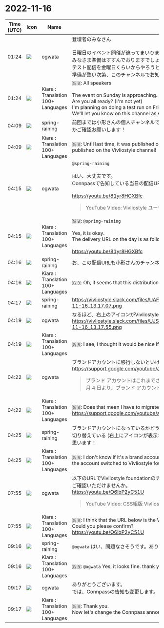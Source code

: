 # 2022-11-16

|Time (UTC)|Icon|Name|Message|
|---|---|---|---|
|01:24|![](https://avatars.slack-edge.com/2019-11-22/845042642576_070441337abaca9fb7b3_72.png)|ogwata|登壇者のみなさん<br><br>日曜日のイベント開催が迫ってまいりました。<br>みなさま準備はすすんでおりますでしょうか（私はまだです）<br>テスト配信を金曜日くらいからやろうと思います。<br>準備が整い次第、このチャンネルでお知らせします。|
|01:24|![](https://avatars.slack-edge.com/2021-08-02/2324149410423_2aa7423c4133ecb9f168_72.png)|Kiara : Translation 100+ Languages|🇬🇧: All speakers<br><br>The event on Sunday is approaching.<br>Are you all ready? (I'm not yet)<br>I'm planning on doing a test run on Friday.<br>We'll let you know on this channel as soon as it's ready.|
|04:09|![](https://secure.gravatar.com/avatar/1ac180f0868137292905c311b5fff781.jpg?s=72&d=https%3A%2F%2Fa.slack-edge.com%2Fdf10d%2Fimg%2Favatars%2Fava_0021-72.png)|spring-raining|前回までは小形さんの個人チャンネルで公開されていたので、Vivliostyleチャンネルで公開できているかご確認お願いします！|
|04:09|![](https://avatars.slack-edge.com/2021-08-02/2324149410423_2aa7423c4133ecb9f168_72.png)|Kiara : Translation 100+ Languages|🇬🇧: Until last time, it was published on Mr. Ogata's personal channel, so please check if it is published on the Vivliostyle channel!|
|04:15|![](https://avatars.slack-edge.com/2019-11-22/845042642576_070441337abaca9fb7b3_72.png)|ogwata|`@spring-raining`<br><br>はい、大丈夫です。<br>Connpassで告知している当日の配信URLは、下記のものです。<br><br><https://youtu.be/81yr8HGXBfc><br><blockquote>YouTube Video: Vivliostyle ユーザーと開発者の集い 2021秋（Test）</blockquote>|
|04:15|![](https://avatars.slack-edge.com/2021-08-02/2324149410423_2aa7423c4133ecb9f168_72.png)|Kiara : Translation 100+ Languages|🇬🇧: `@spring-raining`<br><br>Yes, it is okay.<br>The delivery URL on the day is as follows.<br><br><https://youtu.be/81yr8HGXBfc>|
|04:16|![](https://secure.gravatar.com/avatar/1ac180f0868137292905c311b5fff781.jpg?s=72&d=https%3A%2F%2Fa.slack-edge.com%2Fdf10d%2Fimg%2Favatars%2Fava_0021-72.png)|spring-raining|お、この配信URLも小形さんのチャンネルになっているようです|
|04:16|![](https://avatars.slack-edge.com/2021-08-02/2324149410423_2aa7423c4133ecb9f168_72.png)|Kiara : Translation 100+ Languages|🇬🇧: Oh, it seems that this distribution URL is also on Mr. Ogata's channel|
|04:17|![](https://secure.gravatar.com/avatar/1ac180f0868137292905c311b5fff781.jpg?s=72&d=https%3A%2F%2Fa.slack-edge.com%2Fdf10d%2Fimg%2Favatars%2Fava_0021-72.png)|spring-raining|https://vivliostyle.slack.com/files/UAFGMSJJK/F04APRYCV0F/____________________________2022-11-16_13.17.07.png|
|04:19|![](https://avatars.slack-edge.com/2019-11-22/845042642576_070441337abaca9fb7b3_72.png)|ogwata|なるほど、右上のアイコンがVivliostyle foundationになっていればよいと思ったのですが……。<br>https://vivliostyle.slack.com/files/UJS3RCS86/F04APS0HQPR/____________________________2022-11-16_13.17.55.png|
|04:19|![](https://avatars.slack-edge.com/2021-08-02/2324149410423_2aa7423c4133ecb9f168_72.png)|Kiara : Translation 100+ Languages|🇬🇧: I see, I thought it would be nice if the icon in the upper right was Vivliostyle foundation...|
|04:22|![](https://avatars.slack-edge.com/2019-11-22/845042642576_070441337abaca9fb7b3_72.png)|ogwata|ブランドアカウントに移行しないといけないということでしょうか？<br><https://support.google.com/youtube/answer/9367690?hl=ja><br><blockquote>ブランド アカウントはこれまでさまざまな Google サービスで使用できましたが、2021 年 8 月 4 日より、ブランド アカウントをリンクできるのは YouT</blockquote>|
|04:22|![](https://avatars.slack-edge.com/2021-08-02/2324149410423_2aa7423c4133ecb9f168_72.png)|Kiara : Translation 100+ Languages|🇬🇧: Does that mean I have to migrate to a brand account?<br><https://support.google.com/youtube/answer/9367690?hl=ja>|
|04:25|![](https://secure.gravatar.com/avatar/1ac180f0868137292905c311b5fff781.jpg?s=72&d=https%3A%2F%2Fa.slack-edge.com%2Fdf10d%2Fimg%2Favatars%2Fava_0021-72.png)|spring-raining|ブランドアカウントになっているかどうかは分かりませんが、Vivliostyle foundationにアカウントを切り替えている (右上にアイコンが表示されている) 状態で改めてライブ配信を作り直す事はできると思います！|
|04:25|![](https://avatars.slack-edge.com/2021-08-02/2324149410423_2aa7423c4133ecb9f168_72.png)|Kiara : Translation 100+ Languages|🇬🇧: I don't know if it's a brand account, but I think it's possible to recreate the live stream with the account switched to Vivliostyle foundation (the icon is displayed in the upper right)!|
|07:55|![](https://avatars.slack-edge.com/2019-11-22/845042642576_070441337abaca9fb7b3_72.png)|ogwata|以下のURLでVivliostyle foundationのチャンネルになっていると思います。<br>ご確認いただけませんか。<br><https://youtu.be/O6lbP2yC51U><br><blockquote>YouTube Video: CSS組版 Vivliostyle ユーザーと開発者の集い 2022秋</blockquote>|
|07:55|![](https://avatars.slack-edge.com/2021-08-02/2324149410423_2aa7423c4133ecb9f168_72.png)|Kiara : Translation 100+ Languages|🇬🇧: I think that the URL below is the Vivliostyle foundation channel.<br>Could you please confirm?<br><https://youtu.be/O6lbP2yC51U>|
|09:16|![](https://secure.gravatar.com/avatar/1ac180f0868137292905c311b5fff781.jpg?s=72&d=https%3A%2F%2Fa.slack-edge.com%2Fdf10d%2Fimg%2Favatars%2Fava_0021-72.png)|spring-raining|`@ogwata` はい、問題なさそうです。ありがとうございます！|
|09:16|![](https://avatars.slack-edge.com/2021-08-02/2324149410423_2aa7423c4133ecb9f168_72.png)|Kiara : Translation 100+ Languages|🇬🇧: `@ogwata` Yes, it looks fine. thank you!|
|09:17|![](https://avatars.slack-edge.com/2019-11-22/845042642576_070441337abaca9fb7b3_72.png)|ogwata|ありがとうございます。<br>では、Connpassの告知も変更します。|
|09:17|![](https://avatars.slack-edge.com/2021-08-02/2324149410423_2aa7423c4133ecb9f168_72.png)|Kiara : Translation 100+ Languages|🇬🇧: Thank you.<br>Now let's change the Connpass announcement.|
